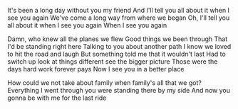 It's been a long day without you my friend
And I'll tell you all about it when I see you again
We've come a long way from where we began
Oh, I'll tell you all about it when I see you again
When I see you again

Damn, who knew all the planes we flew
Good things we been through
That I'd be standing right here
Talking to you about another path
I know we loved to hit the road and laugh
But something told me that it wouldn't last
Had to switch up look at things different see the bigger picture
Those were the days hard work forever pays
Now I see you in a better place

How could we not take about family when family's all that we got?
Everything I went through you were standing there by my side
And now you gonna be with me for the last ride
